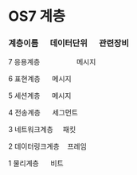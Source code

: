 # OS7 계층



### 계층이름 &nbsp;&nbsp;&nbsp;&nbsp;  데이터단위  &nbsp;&nbsp;&nbsp;&nbsp; 관련장비

7 응용계층 &nbsp;&nbsp;&nbsp;&nbsp;&nbsp;&nbsp;    메시지

6 표현계층 &nbsp;&nbsp;&nbsp;&nbsp; 메시지

5 세션계층 &nbsp;&nbsp;&nbsp;&nbsp; 메시지

4 전송계층 &nbsp;&nbsp;&nbsp;&nbsp; 세그먼트

3 네트워크계층 &nbsp;&nbsp;&nbsp; 패킷

2 데이터링크계층 &nbsp;&nbsp; 프레임

1 물리계층 &nbsp;&nbsp;&nbsp;&nbsp; 비트


